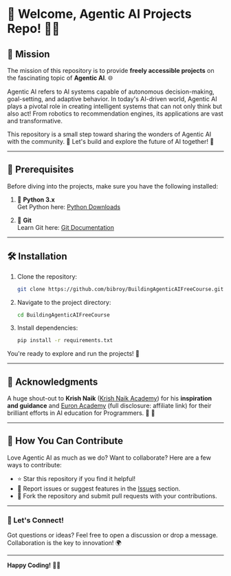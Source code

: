# 🌟 Welcome, Agentic AI Projects Repo! 🤖✨

## 🚀 Mission

The mission of this repository is to provide **freely accessible projects** on the fascinating topic of **Agentic AI**. 🌐

Agentic AI refers to AI systems capable of autonomous decision-making, goal-setting, and adaptive behavior. In today's AI-driven world, Agentic AI plays a pivotal role in creating intelligent systems that can not only think but also act! From robotics to recommendation engines, its applications are vast and transformative. 

This repository is a small step toward sharing the wonders of Agentic AI with the community. 🌟 Let's build and explore the future of AI together! 🤝

---

## 🔧 Prerequisites

Before diving into the projects, make sure you have the following installed:

1. 🐍 **Python 3.x**  
   Get Python here: [Python Downloads](https://www.python.org/downloads/)

2. 🌲 **Git**  
   Learn Git here: [Git Documentation](https://git-scm.com/doc)

---

## 🛠️ Installation

1. Clone the repository:
   ```bash
   git clone https://github.com/bibroy/BuildingAgenticAIFreeCourse.git
   ```

2. Navigate to the project directory:
   ```bash
   cd BuildingAgenticAIFreeCourse
   ```

3. Install dependencies:
   ```bash
   pip install -r requirements.txt
   ```

You're ready to explore and run the projects! 🚀

---

## 🫶 Acknowledgments

A huge shout-out to **Krish Naik** ([Krish Naik Academy](https://krishnaikacademy.com)) for his **inspiration and guidance** and [Euron Academy](https://euron.one/personal-plan/aa2904bd-b41c-407a-b912-9dd8c75d5637?ref=DD170BFB) (full disclosure: affiliate link) for their brilliant efforts in AI education for Programmers. 🙏 🌟

---

## 📢 How You Can Contribute

Love Agentic AI as much as we do? Want to collaborate? Here are a few ways to contribute:

- ⭐ Star this repository if you find it helpful!
- 🐛 Report issues or suggest features in the [Issues](https://github.com/your-repo/issues) section.
- 📂 Fork the repository and submit pull requests with your contributions.

---

### 💬 Let's Connect!
Got questions or ideas? Feel free to open a discussion or drop a message. Collaboration is the key to innovation! 🌍

---

**Happy Coding!** 🎉🚀
